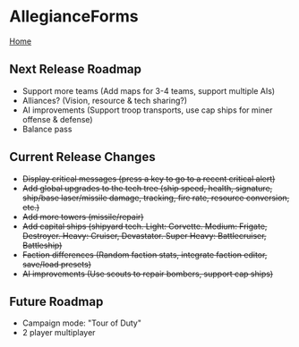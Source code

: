 AllegianceForms
======
[Home](/README.md)

Next Release Roadmap
------
- Support more teams (Add maps for 3-4 teams, support multiple AIs)
- Alliances? (Vision, resource & tech sharing?)
- AI improvements (Support troop transports, use cap ships for miner offense & defense)
- Balance pass

Current Release Changes
------
- ~~Display critical messages (press a key to go to a recent critical alert)~~
- ~~Add global upgrades to the tech tree (ship speed, health, signature, ship/base laser/missile damage, tracking, fire rate, resource conversion, etc.)~~
- ~~Add more towers (missile/repair)~~
- ~~Add capital ships (shipyard tech. Light: Corvette. Medium: Frigate, Destroyer. Heavy: Cruiser, Devastator. Super Heavy: Battlecruiser, Battleship)~~
- ~~Faction differences (Random faction stats, integrate faction editor, save/load presets)~~
- ~~AI improvements (Use scouts to repair bombers, support cap ships)~~

Future Roadmap
------
- Campaign mode: "Tour of Duty"
- 2 player multiplayer
